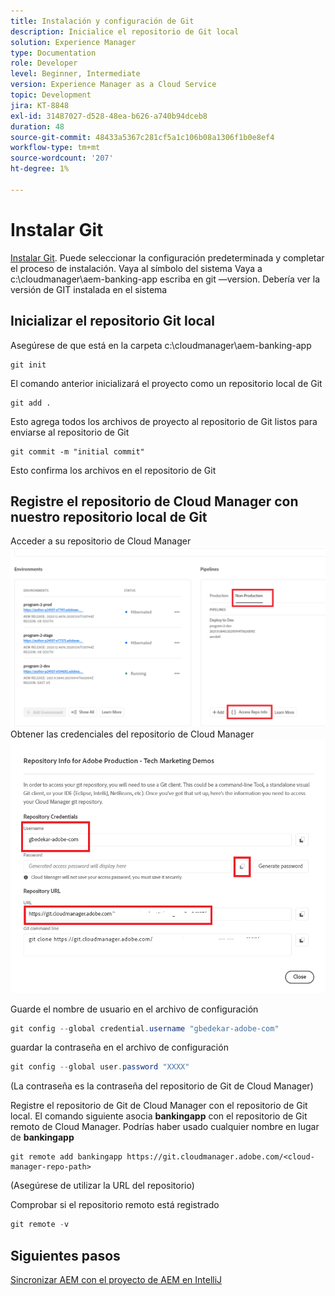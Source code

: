 ```yaml
---
title: Instalación y configuración de Git
description: Inicialice el repositorio de Git local
solution: Experience Manager
type: Documentation
role: Developer
level: Beginner, Intermediate
version: Experience Manager as a Cloud Service
topic: Development
jira: KT-8848
exl-id: 31487027-d528-48ea-b626-a740b94dceb8
duration: 48
source-git-commit: 48433a5367c281cf5a1c106b08a1306f1b0e8ef4
workflow-type: tm+mt
source-wordcount: '207'
ht-degree: 1%

---
```


# Instalar Git


[Instalar Git](https://git-scm.com/downloads). Puede seleccionar la configuración predeterminada y completar el proceso de instalación.
Vaya al símbolo del sistema
Vaya a c:\cloudmanager\aem-banking-app
escriba en git —version. Debería ver la versión de GIT instalada en el sistema

## Inicializar el repositorio Git local

Asegúrese de que está en la carpeta c:\cloudmanager\aem-banking-app

```
git init
```

El comando anterior inicializará el proyecto como un repositorio local de Git

```
git add .
```

Esto agrega todos los archivos de proyecto al repositorio de Git listos para enviarse al repositorio de Git

```
git commit -m "initial commit"
```

Esto confirma los archivos en el repositorio de Git



## Registre el repositorio de Cloud Manager con nuestro repositorio local de Git

Acceder a su repositorio de Cloud Manager
![acceder a la información del representante](assets/cloud-manager-repo.png)
Obtener las credenciales del repositorio de Cloud Manager
![get-credentials](assets/cloud-manager-repo1.png)

Guarde el nombre de usuario en el archivo de configuración

```java
git config --global credential.username "gbedekar-adobe-com"
```

guardar la contraseña en el archivo de configuración

```java
git config --global user.password "XXXX"
```

(La contraseña es la contraseña del repositorio de Git de Cloud Manager)

Registre el repositorio de Git de Cloud Manager con el repositorio de Git local. El comando siguiente asocia **bankingapp** con el repositorio de Git remoto de Cloud Manager. Podrías haber usado cualquier nombre en lugar de **bankingapp**


```shell
git remote add bankingapp https://git.cloudmanager.adobe.com/<cloud-manager-repo-path>
```

(Asegúrese de utilizar la URL del repositorio)

Comprobar si el repositorio remoto está registrado

```java
git remote -v
```

## Siguientes pasos

[Sincronizar AEM con el proyecto de AEM en IntelliJ](./intellij-and-aem-sync.md)

